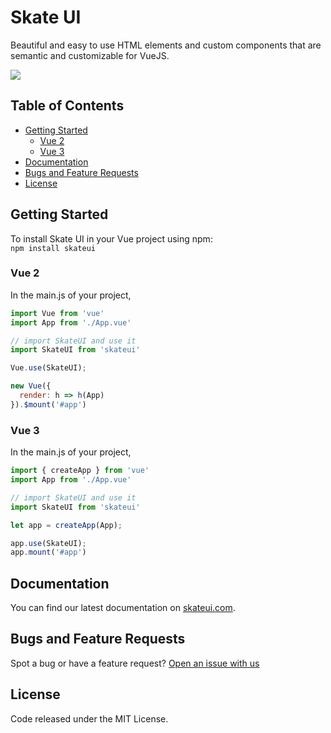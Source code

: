 # Skate UI

Beautiful and easy to use HTML elements and custom components that are semantic and customizable for VueJS.

![](https://img.shields.io/npm/v/skateui?color=green&label=version)

## Table of Contents

* [Getting Started](#getting-started)
  * [Vue 2](#vue-2)
  * [Vue 3](#vue-3)
* [Documentation](#documentation)
* [Bugs and Feature Requests](#bugs-and-feature-requests)
* [License](#license)

## Getting Started

To install Skate UI in your Vue project using npm: \
`npm install skateui`

### Vue 2
In the main.js of your project,

```javascript
import Vue from 'vue'
import App from './App.vue'

// import SkateUI and use it
import SkateUI from 'skateui'

Vue.use(SkateUI);

new Vue({
  render: h => h(App)
}).$mount('#app')
```

### Vue 3
In the main.js of your project,

```javascript
import { createApp } from 'vue'
import App from './App.vue'

// import SkateUI and use it
import SkateUI from 'skateui'

let app = createApp(App);

app.use(SkateUI);
app.mount('#app')
```

## Documentation

You can find our latest documentation on [skateui.com](https://skateui.com/doc/install).

## Bugs and Feature Requests

Spot a bug or have a feature request? [Open an issue with us](https://github.com/broadwayinc/skateui/issues/new)

## License

Code released under the MIT License.